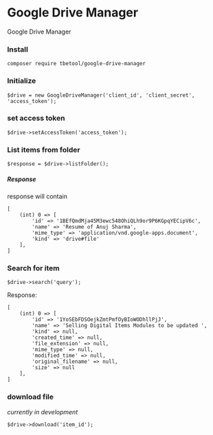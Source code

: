 # Google Drive Manager
Google Drive Manager

### Install
```
composer require tbetool/google-drive-manager
```

### Initialize
```
$drive = new GoogleDriveManager('client_id', 'client_secret', 'access_token');
```

### set access token
```
$drive->setAccessToken('access_token');
```

### List items from folder
```
$response = $drive->listFolder();
```

##### Response
response will contain
```
[
	(int) 0 => [
		'id' => '1BEfQmdMja45M3ewc548OhiQLh9or9P6KGpqYECipV6c',
		'name' => 'Resume of Anuj Sharma',
		'mime_type' => 'application/vnd.google-apps.document',
		'kind' => 'drive#file'
	],
]
```

### Search for item
```
$drive->search('query');
```

Response:
```
[
	(int) 0 => [
		'id' => '1YoSEbFDSOejkZmtPmfOyBIoWODhllPjJ',
		'name' => 'Selling Digital Items Modules to be updated ',
		'kind' => null,
		'created_time' => null,
		'file_extension' => null,
		'mime_type' => null,
		'modified_time' => null,
		'original_filename' => null,
		'size' => null
	],
]

```
### download file

*currently in development*

```
$drive->download('item_id');

```

